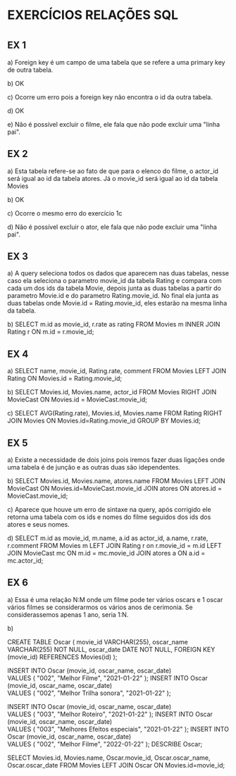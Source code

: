 # EXERCÍCIOS RELAÇÕES SQL <h1>

## EX 1

a) Foreign key é um campo de uma tabela que se refere a uma primary key de outra tabela.

b) OK

c) Ocorre um erro pois a foreign key não encontra o id da outra tabela.

d) OK

e) Não é possível excluir o filme, ele fala que não pode excluir uma "linha pai".

## EX 2

a) Esta tabela refere-se ao fato de que para o elenco do filme, o actor_id será igual ao id da tabela atores. Já o movie_id será igual ao id da tabela Movies

b) OK

c) Ocorre o mesmo erro do exercício 1c

d) Não é possível excluir o ator, ele fala que não pode excluir uma "linha pai".

## EX 3
a) A query seleciona todos os dados que aparecem nas duas tabelas, nesse caso ela seleciona o parametro movie_id da tabela Rating e compara com cada um dos ids da tabela Movie, depois junta as duas tabelas a partir do parametro Movie.id e do parametro Rating.movie_id. No final ela junta as duas tabelas onde Movie.id = Rating.movie_id, eles estarão na mesma linha da tabela.

b) SELECT m.id as movie_id, r.rate as rating FROM Movies m
INNER JOIN Rating r ON m.id = r.movie_id;

## EX 4
a) SELECT name, movie_id, Rating.rate, comment FROM Movies LEFT JOIN Rating ON Movies.id = Rating.movie_id;

b) SELECT Movies.id, Movies.name, actor_id FROM Movies RIGHT JOIN MovieCast ON Movies.id = MovieCast.movie_id;

c) SELECT AVG(Rating.rate), Movies.id, Movies.name FROM Rating RIGHT JOIN Movies ON Movies.id=Rating.movie_id GROUP BY Movies.id;

## EX 5
a) Existe a necessidade de dois joins pois iremos fazer duas ligações onde uma tabela é de junção e as outras duas são idependentes.

b) SELECT Movies.id, Movies.name, atores.name FROM Movies LEFT JOIN MovieCast ON Movies.id=MovieCast.movie_id JOIN atores ON atores.id = MovieCast.movie_id;

c) Aparece que houve um erro de sintaxe na query, após corrigido ele retorna uma tabela com os ids e nomes do filme seguidos dos ids dos atores e seus nomes.

d) SELECT 
	m.id as movie_id, 
    m.name, 
    a.id as actor_id, 
    a.name, 
    r.rate, 
    r.comment 
FROM Movies m
LEFT JOIN Rating r on r.movie_id = m.id
LEFT JOIN MovieCast mc ON m.id = mc.movie_id
JOIN atores a ON a.id = mc.actor_id;

## EX 6
a) Essa é uma relação N:M onde um filme pode ter vários oscars e 1 oscar vários filmes se considerarmos os vários anos de cerimonia. Se considerassemos apenas 1 ano, seria 1:N.

b) 

CREATE TABLE Oscar (
		movie_id VARCHAR(255),
		oscar_name VARCHAR(255) NOT NULL,
		oscar_date DATE NOT NULL,
    FOREIGN KEY (movie_id) REFERENCES Movies(id)
);

INSERT INTO Oscar (movie_id, oscar_name, oscar_date)  
VALUES (
    "002",
	"Melhor Filme",
    "2021-01-22"
);
INSERT INTO Oscar (movie_id, oscar_name, oscar_date)  
VALUES (
    "002",
	"Melhor Trilha sonora",
    "2021-01-22"
);

INSERT INTO Oscar (movie_id, oscar_name, oscar_date)  
VALUES (
	"003",
	"Melhor Roteiro",
    "2021-01-22"
);
INSERT INTO Oscar (movie_id, oscar_name, oscar_date)      
VALUES (
	"003",
	"Melhores Efeitos especiais",
    "2021-01-22"
);
INSERT INTO Oscar (movie_id, oscar_name, oscar_date)    
VALUES (
    "002",
	"Melhor Filme",
    "2022-01-22"
);
DESCRIBE Oscar;

SELECT Movies.id, Movies.name, Oscar.movie_id, Oscar.oscar_name, Oscar.oscar_date FROM Movies LEFT JOIN Oscar ON Movies.id=movie_id;
